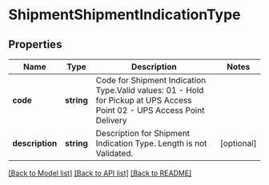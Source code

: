 # ShipmentShipmentIndicationType

## Properties
Name | Type | Description | Notes
------------ | ------------- | ------------- | -------------
**code** | **string** | Code for Shipment Indication Type.Valid values: 01 - Hold for Pickup at UPS Access Point 02 - UPS Access Point Delivery | 
**description** | **string** | Description for Shipment Indication Type.  Length is not Validated. | [optional] 

[[Back to Model list]](../../README.md#documentation-for-models) [[Back to API list]](../../README.md#documentation-for-api-endpoints) [[Back to README]](../../README.md)

